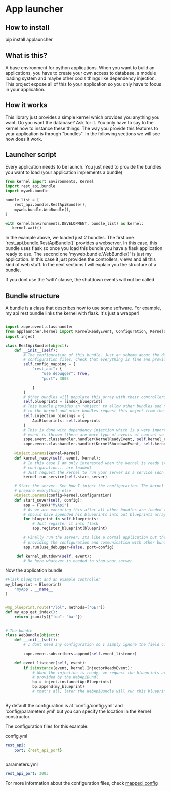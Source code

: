 App launcher
=============
How to install
---------------
pip install applauncher

What is this?
-------------
A base environment for python applications. When you want to build an applications, you have to create your own access
to database, a module loading system and maybe other cools things like dependency injection. This project expose all of
this to your application so you only have to focus in your application.

How it works
------------
This library just provides a simple kernel which provides you anything you want. Do you want the database? Ask for it.
You only have to say to the kernel how to instance these things. The way you provide this features to your application
is through "bundles". In the following sections we will see how does it work.

Launcher script
---------------
Every application needs to be launch. You just need to provide the bundles you want to load (your application implements
a bundle)

```python
from kernel import Environments, Kernel
import rest_api.bundle
import myweb.bundle

bundle_list = [
    rest_api.bundle.RestApiBundle(),
    myweb.bundle.WebBundle(),
]

with Kernel(Environments.DEVELOPMENT, bundle_list) as kernel:
   kernel.wait()

```
In the example above, we loaded just 2 bundles. The first one 'rest_api.bundle.RestApiBundle()' provides a
webserver. In this case, this bundle uses flask so once you load this bundle you have a flask application ready to use.
The second one 'myweb.bundle.WebBundle()' is just my application. In this case it just provides the controllers, views
and all this kind of web stuff. In the next sections I will explain you the structure of a bundle.

If you dont use the 'with' clause, the shutdown events will not be called

Bundle structure
----------------
A bundle is a class that describes how to use some software. For example, my api rest bundle links the kernel with flask.
It's just a wrapper!

```python

import zope.event.classhandler
from applauncher.kernel import KernelReadyEvent, Configuration, KernelShutdownEvent, Kernel
import inject

class RestApiBundle(object):
    def __init__(self):
        # The configuration of this bundle. Just an schema about the data required. The kernel will use it to read
        # configuration files, check that everything is fine and provide it to your application.
        self.config_mapping = {
            "rest_api": {
                "use_debugger": True,
                "port": 3003

            }
        }
        # Other bundles will populate this array with their controllers
        self.blueprints = [index_blueprint]
        # This bundle provides an "object" to allow other bundles add new controllers. Its like this bundle "publish" this object
        # to the kernel and other bundles request this object from the kernel.
        self.injection_bindings = {
            ApiBlueprints: self.blueprints
        }
        # This is done with dependency injection which is a very important step. When all dependencies are ready, an
        # event is thrown (there are more type of events of course) so you have to subscribe if you want to be notified
        zope.event.classhandler.handler(KernelReadyEvent, self.kernel_ready)
        zope.event.classhandler.handler(KernelShutdownEvent, self.kernel_shutdown)
    
    @inject.params(kernel=Kernel)
    def kernel_ready(self, event, kernel):
        # In this case I am only interested when the kernel is ready (the last step, when dependency injection,
        # configuration... are loaded)
        # Just request the kernel to run your server as a service (don't create threads manually)
        kernel.run_service(self.start_server)

    # Start the server. See how I inject the configuration. The kernel was in charge to load the configuration and
    # prepare everything else
    @inject.params(config=kernel.Configuration)
    def start_sever(self, config):
        app = Flask("MyApi")
        # As we are executing this after all other bundles are loaded (because of KernelReadyEvent), all other bundles
        # should have appended his blueprints into out blueprints array.
        for blueprint in self.blueprints:
            # Just register it into flask
            app.register_blueprint(blueprint)

        # Finally run the server. Its like a normal application but the kernel simplified our work, in this case by
        # providing the configuration and communication with other bundles
        app.run(use_debugger=False, port=config)

     def kernel_shutdown(self, event):
        # Do here whatever is needed to stop your server

```


Now the application bundle

```python
#Flask blueprint and an example controller
my_blueprint = Blueprint(
    'myApp', __name__
)


@mp_blueprint.route("/lol", methods=['GET'])
def my_app_get_index():
    return jsonify({"foo": "bar"})


# The bundle
class WebBundle(object):
    def __init__(self):
        # I dont need any configuration so I simply ignore the field config_mapping
        
        zope.event.subscribers.append(self.event_listener)

    def event_listener(self, event):
        if isinstance(event, kernel.InjectorReadyEvent):
            # When the injection is ready, we request the blueprints array
            # provided by the WebApiBundl
            bp = inject.instance(ApiBlueprints)
            bp.append(my_blueprint)
            # that's all, later the WebApiBundle will run this blueprint
            
```

By default the configuration is at 'config/config.yml' and 'config/parameters.yml' but
you can specify the location in the Kernel constructor.

The configuration files for this example:

config.yml
```yml
rest_api:
    port: {rest_api_port}
    
```

parameters.yml
```yml
rest_api_port: 3003

```

For more information about the configuration files, check [mapped_config](https://github.com/maxpowel/mapped_config) 

